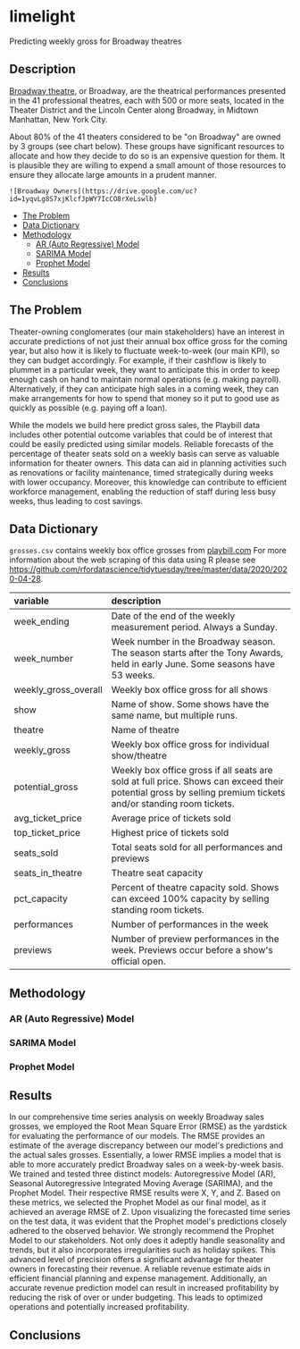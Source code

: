 # limelight
Predicting weekly gross for Broadway theatres

## Description

[Broadway theatre](https://en.wikipedia.org/wiki/Broadway_theatre), or Broadway, are the theatrical performances presented in the 41 professional theatres, each with 500 or more seats, located in the Theater District and the Lincoln Center along Broadway, in Midtown Manhattan, New York City. 

About 80% of the 41 theaters considered to be \"on Broadway\" are owned by 3 groups (see chart below). These groups have significant resources to allocate and how they decide to do so is an expensive question for them. It is plausible they are willing to expend a small amount of those resources to ensure they allocate large amounts in a prudent manner.
   
    ![Broadway Owners](https://drive.google.com/uc?id=1yqvLg8S7xjKlcfJpWY7IcCO8rXeLswlb)

<!-- MarkdownTOC autolink="true" autoanchor="true" -->

- [The Problem](#the-problem)
- [Data Dictionary](#Data-dictionary)
- [Methodology](#methodology)
    - [AR (Auto Regressive) Model](#AR-Model)
    - [SARIMA Model](#SARIMA-Model)
    - [Prophet Model](#Prophet-Model)
- [Results](#results)
- [Conclusions](#Conclusion)


<!-- /MarkdownTOC -->



<a id="the-problem"></a>
## The Problem

Theater-owning conglomerates (our main stakeholders) have an interest in accurate predictions of not just their annual box office gross for the coming year, but also how it is likely to fluctuate week-to-week (our main KPI), so they can budget accordingly. For example, if their cashflow is likely to plummet in a particular week, they want to anticipate this in order to keep enough cash on hand to maintain normal operations (e.g. making payroll). Alternatively, if they can anticipate high sales in a coming week, they can make arrangements for how to spend that money so it put to good use as quickly as possible (e.g. paying off a loan).

While the models we build here predict gross sales, the Playbill data includes other potential outcome variables that could be of interest that could be easily predicted using similar models. Reliable forecasts of the percentage of theater seats sold on a weekly basis can serve as valuable information for theater owners. This data can aid in planning activities such as renovations or facility maintenance, timed strategically during weeks with lower occupancy. Moreover, this knowledge can contribute to efficient workforce management, enabling the reduction of staff during less busy weeks, thus leading to cost savings.


<a id="Data-dictionary"></a>
## Data Dictionary

`grosses.csv` contains weekly box office grosses from [playbill.com](https://www.playbill.com/grosses)
For more information about the web scraping of this data using R please see https://github.com/rfordatascience/tidytuesday/tree/master/data/2020/2020-04-28.

| variable             | description                                                  |
| :------------------- |  :----------------------------------------------------------- |
| week_ending          |  Date of the end of the weekly measurement period. Always a Sunday. |
| week_number          |  Week number in the Broadway season. The season starts after the Tony Awards, held in early June. Some seasons have 53 weeks. |
| weekly_gross_overall |  Weekly box office gross for all shows                        |
| show                 | Name of show. Some shows have the same name, but multiple runs. |
| theatre              |  Name of theatre                                              |
| weekly_gross         |  Weekly box office gross for individual show/theatre                  |
| potential_gross      | Weekly box office gross if all seats are sold at full price. Shows can exceed their potential gross by selling premium tickets and/or standing room tickets. |
| avg_ticket_price     |  Average price of tickets sold                                |
| top_ticket_price     |  Highest price of tickets sold                                |
| seats_sold           |  Total seats sold for all performances and previews           |
| seats_in_theatre     |  Theatre seat capacity                                        |
| pct_capacity         |  Percent of theatre capacity sold. Shows can exceed 100% capacity by selling standing room tickets. |
| performances         |  Number of performances in the week                           |
| previews             |  Number of preview performances in the week. Previews occur before a show's official open. |


<a id="methodology"></a>
## Methodology


<a id="AR-Model"></a>
### AR (Auto Regressive) Model


<a id="SARIMA-Model"></a>
### SARIMA Model


<a id="Prophet-Model"></a>
### Prophet Model


<a id="results"></a>
## Results

In our comprehensive time series analysis on weekly Broadway sales grosses, we employed the Root Mean Square Error (RMSE) as the yardstick for evaluating the performance of our models. The RMSE provides an estimate of the average discrepancy between our model's predictions and the actual sales grosses. Essentially, a lower RMSE implies a model that is able to more accurately predict Broadway sales on a week-by-week basis. We trained and tested three distinct models: Autoregressive Model (AR), Seasonal Autoregressive Integrated Moving Average (SARIMA), and the Prophet Model. Their respective RMSE results were X, Y, and Z. Based on these metrics, we selected the Prophet Model as our final model, as it achieved an average RMSE of Z. Upon visualizing the forecasted time series on the test data, it was evident that the Prophet model's predictions closely adhered to the observed behavior. We strongly recommend the Prophet Model to our stakeholders. Not only does it adeptly handle seasonality and trends, but it also incorporates irregularities such as holiday spikes. This advanced level of precision offers a significant advantage for theater owners in forecasting their revenue. A reliable revenue estimate aids in efficient financial planning and expense management. Additionally, an accurate revenue prediction model can result in increased profitability by reducing the risk of over or under budgeting. This leads to optimized operations and potentially increased profitability.


<a id="Conclusion"></a>
## Conclusions
